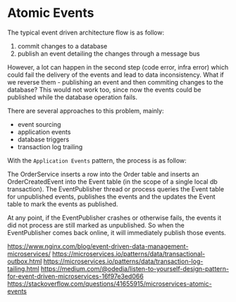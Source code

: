 # Atomic Events

The typical event driven architecture flow is as follow:

1. commit changes to a database
2. publish an event detailing the changes through a message bus


However, a lot can happen in the second step (code error, infra error) which could fail the delivery of the events and lead to data inconsistency.
What if we reverse them - publishing an event and then commiting changes to the database? This would not work too, since now the events could be published while the database operation fails.

There are several approaches to this problem, mainly:

- event sourcing
- application events
- database triggers
- transaction log trailing

With the `Application Events` pattern, the process is as follow:

The OrderService inserts a row into the Order table and inserts an OrderCreatedEvent into the Event table (in the scope of a single local db transaction).
The EventPublisher thread or process queries the Event table for unpublished events, publishes the events and the updates the Event table to mark the events as published.

At any point, if the EventPublisher crashes or otherwise fails, the events it did not process are still marked as unpublished. So when the EventPublisher comes back online, it will immediately publish those events.




https://www.nginx.com/blog/event-driven-data-management-microservices/
https://microservices.io/patterns/data/transactional-outbox.html
https://microservices.io/patterns/data/transaction-log-tailing.html
https://medium.com/@odedia/listen-to-yourself-design-pattern-for-event-driven-microservices-16f97e3ed066
https://stackoverflow.com/questions/41655915/microservices-atomic-events
